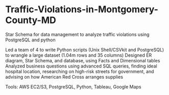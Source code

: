 # Traffic-Violations-in-Montgomery-County-MD
Star Schema for data management to analyze traffic violations using PostgreSQL and python

Led a team of 4 to write Python scripts (Unix Shell/CSVkit and PostgreSQL) to wrangle a large dataset (1.04m rows and 35 columns)
Designed ER diagram, Star Schema, and database, using Facts and Dimensional tables
Analyzed business questions using advanced SQL queries, finding ideal hospital location, researching on high-risk streets for government, and advising on how American Red Cross arranges supplies 

Tools: AWS EC2/S3, PostgreSQL, Python, Tableau, Google Maps


